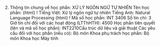 2. Thông tin chung về học phần: XỬ LÝ NGÔN NGỮ TỰ NHIÊN Tên học phần:
{html}
! Tiếng Việt: Xử lý ngôn ngữ tự nhiên Tiếng Anh: Natural Language Processing
{html}
! Mã số học phần: INT 3406 Số tín chỉ: 3 Giờ tín chỉ đối với các hoạt động (LTThHTH): 4500 Học phần tiên quyết (tên và mã số học phần): INT2210Cấu trúc dữ
liệu và giải thuật Các yêu cầu đối với học phần (nếu có): Bộ môn Khoa phụ trách học phần: Bộ môn Khoa học Máy tính
